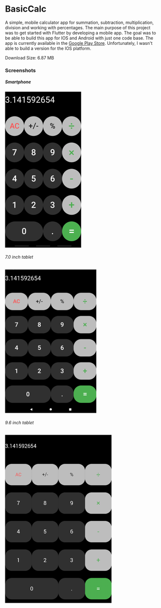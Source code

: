 # BasicCalc

A simple, mobile calculator app for summation, subtraction, multiplication, division and working with percentages.
The main purpose of this project was to get started with Flutter by developing a mobile app. The goal was to be able to build this app for IOS and Android with just one code base. The app is currently available in the [Google Play Store](https://play.google.com/store/apps/details?id=com.matze.taschenrechner). Unfortunately, I wasn't able to build a version for the IOS platform.

Download Size: 6.87 MB

### Screenshots

##### Smartphone
<img src="Screenshots/Screenshot_Handy_2.jpg" alt="Screenshot of the App on a smartphone" width="250px">

###### 7.0 inch tablet
<img src="Screenshots/Screenshot_Tablet_7.0_Zoll_2.png" alt="Screenshot of the App on a 7.0 inch tablet" width="300px">

###### 9.6 inch tablet
<img src="Screenshots/Screenshot_Tablet_9.6_Zoll_2.png" alt="Screenshot of the App on a 9.6 inch tablet" width="350px">
